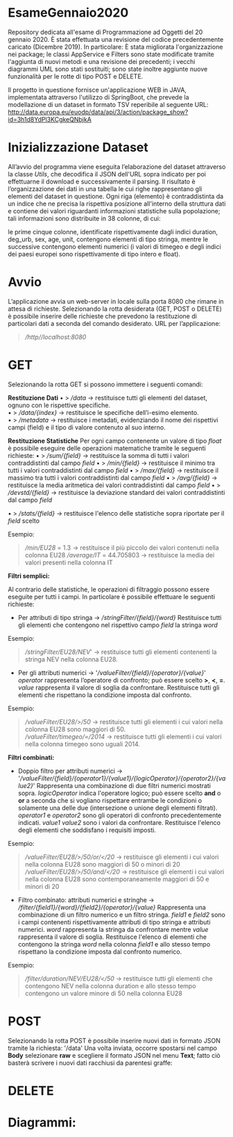 # EsameGennaio2020
Repository dedicata all'esame di Programmazione ad Oggetti del 20 gennaio 2020.
È stata effettuata una revisione del codice precedentemente caricato (Dicembre 2019). In particolare:
È stata migliorata l'organizzazione nei package; le classi AppService e Filters sono state modificate tramite l'aggiunta di nuovi metodi e una revisione dei precedenti; i vecchi diagrammi UML sono stati sostituiti; sono state inoltre aggiunte nuove funzionalità per le rotte di tipo POST e DELETE.

Il progetto in questione fornisce un'applicazione WEB in JAVA, implementata attraverso l'utilizzo di SpringBoot, che prevede la modellazione di un dataset in formato TSV reperibile al seguente URL: http://data.europa.eu/euodp/data/api/3/action/package_show?id=3h1d8YdPl3KCgkeQNbjkA

# Inizializzazione Dataset
All’avvio del programma viene eseguita l’elaborazione del dataset attraverso la classe _Utils_, che decodifica il JSON dell'URL sopra indicato per poi effettuarne il download e successivamente il parsing.
Il risultato è l’organizzazione dei dati in una tabella le cui righe rappresentano gli elementi del dataset in questione.
Ogni riga (elemento) è contraddistinta da un indice che ne precisa la rispettiva posizione all'interno della struttura dati e contiene dei valori riguardanti informazioni statistiche sulla popolazione; tali informazioni sono distribuite in 38 colonne, di cui:

le prime cinque colonne, identificate rispettivamente dagli indici duration, deg_urb, sex, age, unit, contengono elementi di tipo stringa, mentre le successive contengono elementi numerici (i valori di timegeo e degli indici dei paesi europei sono rispettivamente di tipo intero e float).

# Avvio
L’applicazione avvia un web-server in locale sulla porta 8080 che rimane in attesa di richieste.
Selezionando la rotta desiderata (GET, POST o DELETE) è possibile inserire delle richieste che prevedono la restituzione di particolari dati a seconda del comando desiderato.
URL per l’applicazione:
> _/http//localhost:8080_

# GET
Selezionando la rotta GET si possono immettere i seguenti comandi:

**Restituzione Dati**
•	> _/data_ -> restituisce tutti gli elementi del dataset, ognuno con le rispettive specifiche.  
•	> _/data/{index}_ -> restituisce le specifiche dell’i-esimo elemento.  
• >	_/metadata_ -> restituisce i metadati, evidenziando il nome dei rispettivi campi (field) e il tipo di valore contenuto al suo interno.

**Restituzione Statistiche**
Per ogni campo contenente un valore di tipo _float_ è possibile eseguire delle operazioni matematiche tramite le seguenti richieste:
•	> _/sum/{field}_ -> restituisce la somma di tutti i valori contraddistinti dal campo _field_
• > _/min/{field}_ -> restituisce il minimo tra tutti i valori contraddistinti dal campo _field_
• > _/max/{field}_ -> restituisce il massimo tra tutti i valori contraddistinti dal campo _field_
• > _/avg/{field}_ -> restituisce la media aritmetica dei valori contraddistinti dal campo _field_
• > _/devstd/{field}_ -> restituisce la deviazione standard dei valori contraddistinti dal campo _field_

• > _/stats/{field}_ -> restituisce l'elenco delle statistiche sopra riportate per il _field_ scelto

Esempio:
>_/min/EU28_ = 1.3 -> restituisce il più piccolo dei valori contenuti nella colonna EU28
> _/average/IT_ = 44.705803 -> restituisce la media dei valori presenti nella colonna IT



**Filtri semplici:**

Al contrario delle statistiche, le operazioni di filtraggio possono essere eseguite per tutti i campi. In particolare è possibile effettuare le seguenti richieste:
- Per attributi di tipo stringa -> _/stringFilter/{field}/{word}_
Restituisce tutti gli elementi che contengono nel rispettivo campo _field_ la stringa _word_

Esempio:
> _/stringFilter/EU28/NEV_' -> restituisce tutti gli elementi contenenti la stringa NEV nella colonna EU28.  

- Per gli attributi numerici -> '_/valueFilter/{field}/{operator}/{value}_'
_operator_ rappresenta l’operatore di confronto; può essere scelto **>**, **<**, **=**.
_value_ rappresenta il valore di soglia da confrontare.
Restituisce tutti gli elementi che rispettano la condizione imposta dal confronto.

Esempio:
> _/valueFilter/EU28/>/50_ -> restituisce tutti gli elementi i cui valori nella colonna EU28 sono maggiori di 50.  
> _/valueFilter/timegeo/=/2014_ -> restituisce tutti gli elementi i cui valori nella colonna timegeo sono uguali 2014.

**Filtri combinati:**

-	Doppio filtro per attributi numerici -> '_/valueFilter/{field}/{operator1}/{value1}/{logicOperator}/{operator2}/{value2}_'
Rappresenta una combinazione di due filtri numerici mostrati sopra.
_logicOperator_ indica l'operatore logico; può essere scelto **and** o **or** a seconda che si vogliano rispettare entrambe le condizioni o solamente una delle due (intersezione o unione degli elementi filtrati).
_operator1_ e _operator2_ sono gli operatori di confronto precedentemente indicati.
_value1_ _value2_ sono i valori da confrontare.
Restituisce l'elenco degli elementi che soddisfano i requisiti imposti.

Esempio:
> _/valueFilter/EU28/>/50/or/</20_ -> restituisce gli elementi i cui valori nella colonna EU28 sono maggiori di 50 o minori di 20
> _/valueFilter/EU28/>/50/and/</20_ -> restituisce gli elementi i cui valori nella colonna EU28 sono contemporaneamente maggiori di 50 e minori di 20

-	Filtro combinato: attributi  numerici e stringhe -> _/filter/{field1}/{word}/{field2}/{operator}/{value}_ 
Rappresenta una combinazione di un filtro numerico e un filtro stringa.
_field1_ e _field2_ sono i campi contenenti rispettivamente attributi di tipo stringa e attributi numerici.
_word_ rappresenta la stringa da confrontare mentre _value_ rappresenta il valore di soglia.
Restituisce l'elenco di elementi che contengono la stringa _word_ nella colonna _field1_ e allo stesso tempo rispettano la condizione imposta dal confronto numerico.

Esempio:
> _/filter/duration/NEV/EU28/</50_ -> restituisce tutti gli elementi che contengono NEV nella colonna duration e allo stesso tempo contengono un valore minore di 50 nella colonna EU28

# POST
Selezionando la rotta POST è possibile inserire nuovi dati in formato JSON tramite la richiesta: '/data'
Una volta inviata, occorre spostarsi nel campo **Body** selezionare **raw** e scegliere il formato JSON nel menu **Text**; fatto ciò basterà scrivere i nuovi dati racchiusi da parentesi graffe:

# DELETE

# Diagrammi:
